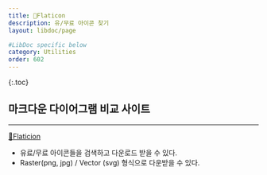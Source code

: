 ```yaml
---
title: 🔗Flaticon
description: 유/무료 아이콘 찾기
layout: libdoc/page

#LibDoc specific below
category: Utilities
order: 602
---
```

{:.toc}
## 마크다운 다이어그램 비교 사이트
---
[🔗Flaticion](https://www.flaticon.com/)

* 유료/무료 아이콘들을 검색하고 다운로드 받을 수 있다.
* Raster(png, jpg) / Vector (svg) 형식으로 다운받을 수 있다.